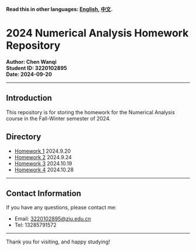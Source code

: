 **Read this in other languages: [English](README.md), [中文](README_zh.md).**

# 2024 Numerical Analysis Homework Repository

**Author: Chen Wanqi**  
**Student ID: 3220102895**  
**Date: 2024-09-20**  

---

## Introduction

This repository is for storing the homework for the Numerical Analysis course in the Fall-Winter semester of 2024.

## Directory

- [Homework 1](./Theoretical/Chapter1/) 2024.9.20
- [Homework 2](./Programming/Chapter1/) 2024.9.24
- [Homework 3](./Theoretical/Chapter2/) 2024.10.19
- [Homework 4](./Programming/Chapter2/) 2024.10.28

---

## Contact Information

If you have any questions, please contact me:

- Email: [3220102895@zju.edu.cn](mailto:3220102895@zju.edu.cn)
- Tel: 13285791572

---

Thank you for visiting, and happy studying!
